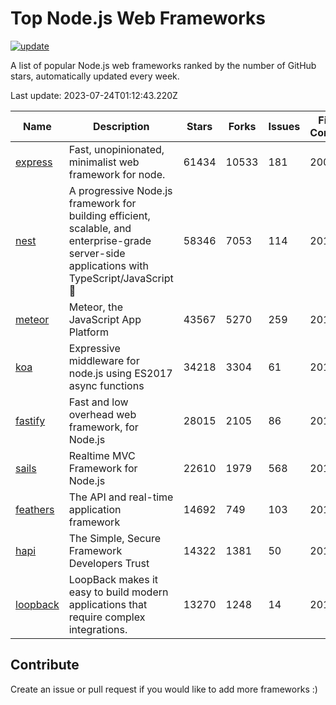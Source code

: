 # Top Node.js Web Frameworks

[![update](https://github.com/sunnysid3up/nodejs-web-frameworks/actions/workflows/update.yml/badge.svg)](https://github.com/sunnysid3up/nodejs-web-frameworks/actions/workflows/update.yml)

A list of popular Node.js web frameworks ranked by the number of GitHub stars, automatically updated every week.

Last update: 2023-07-24T01:12:43.220Z

| Name          | Description          | Stars                     | Forks          | Issues               | First Commit        | Last Commit         | Language          |
|---------------|----------------------|---------------------------|----------------|----------------------|---------------------|---------------------|-------------------|
| [express](https://github.com/expressjs/express) | Fast, unopinionated, minimalist web framework for node. | 61434 | 10533 | 181 | 2009 | 2023-07-23 | JS |
| [nest](https://github.com/nestjs/nest) | A progressive Node.js framework for building efficient, scalable, and enterprise-grade server-side applications with TypeScript/JavaScript 🚀 | 58346 | 7053 | 114 | 2017 | 2023-07-24 | TS |
| [meteor](https://github.com/meteor/meteor) | Meteor, the JavaScript App Platform | 43567 | 5270 | 259 | 2012 | 2023-07-23 | JS |
| [koa](https://github.com/koajs/koa) | Expressive middleware for node.js using ES2017 async functions | 34218 | 3304 | 61 | 2013 | 2023-07-23 | JS |
| [fastify](https://github.com/fastify/fastify) | Fast and low overhead web framework, for Node.js | 28015 | 2105 | 86 | 2016 | 2023-07-23 | JS |
| [sails](https://github.com/balderdashy/sails) | Realtime MVC Framework for Node.js | 22610 | 1979 | 568 | 2012 | 2023-07-23 | JS |
| [feathers](https://github.com/feathersjs/feathers) | The API and real-time application framework | 14692 | 749 | 103 | 2011 | 2023-07-23 | TS |
| [hapi](https://github.com/hapijs/hapi) | The Simple, Secure Framework Developers Trust | 14322 | 1381 | 50 | 2011 | 2023-07-23 | JS |
| [loopback](https://github.com/strongloop/loopback) | LoopBack makes it easy to build modern applications that require complex integrations. | 13270 | 1248 | 14 | 2013 | 2023-07-21 | JS |

## Contribute 

Create an issue or pull request if you would like to add more frameworks :)